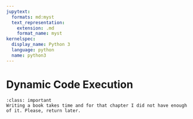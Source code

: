 ```yaml
---
jupytext:
  formats: md:myst
  text_representation:
    extension: .md
    format_name: myst
kernelspec:
  display_name: Python 3
  language: python
  name: python3
---
```


# Dynamic Code Execution

````{admonition} Thsis chapter is not ready yet?
:class: important
Writing a book takes time and for that chapter I did not have enough of it. Please, return later.
````